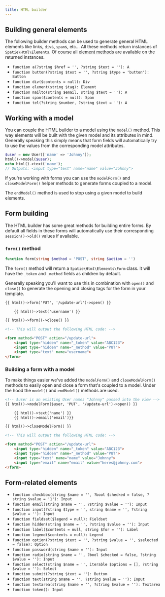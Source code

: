 ```yaml
---
title: HTML builder
---
```


## Building general elements

The following builder methods can be used to generate general HTML elements like links, `div`s, `span`s, etc... All these methods return instances of `Spatie\Html\Elements`. Of course all [element methods](/laravel-html/v1/general-usage/element-methods) are available on the returned instances.

- `function a(?string $href = '', ?string $text = ''): A`
- `function button(?string $text = '', ?string $type = 'button'): Button`
- `function div($contents = null): Div`
- `function element(string $tag): Element`
- `function mailto(string $email, string $text = ''): A`
- `function span($contents = null): Span`
- `function tel(?string $number, ?string $text = ''): A`


## Working with a model

You can couple the HTML builder to a model using the `model()` method. This way elements will be built with the given model and its attributes in mind. Generally speaking this simply means that form fields will automatically try to use the values from the corresponding model attributes.

```php
$user = new User(['name' => 'Johnny']);
html()->model($user);
echo html()->text('name');
// Outputs: <input type="text" name="name" value="Johnny">
```

If you're working with forms you can use the `modelForm()` and `closeModelForm()` helper methods to generate forms coupled to a model.

The `endModel()` method is used to stop using a given model to build elements.


## Form building

The HTML builder has some great methods for building entire forms. By default all fields in these forms will automatically use their corresponding `session()->old()` values if available.

### `form()` method

```php
function form(string $method = 'POST', string $action = '')
```

The `form()` method will return a `Spatie\Html\Elements\Form` class. It will have the `_token` and `_method` fields as children by default.

Generally speaking you'll want to use this in combination with `open()` and `close()` to generate the opening and closing tags for the form in your template.

```html
{{ html()->form('PUT', '/update-url')->open() }}

    {{ html()->text('username') }}

{{ html()->form()->close() }}

<!-- This will output the following HTML code: -->

<form method="POST" action="/update-url">
    <input type="hidden" name="_token" value="ABC123">
    <input type="hidden" name="_method" value="PUT">
    <input type="text" name="username">
</form>
```

### Building a form with a model

To make things easier we've added the `modelForm()` and `closeModelForm()` methods to easily open and close a form that's coupled to a model. Under the hood the `model()` and `endModel()` methods are used.

```html
<!-- $user is an existing User names "Johnny" passed into the view -->
{{ html()->modelForm($user, 'PUT', '/update-url')->open() }}

    {{ html()->text('name') }}
    {{ html()->email('email')}}

{{ html()->closeModelForm() }}

<!-- This will output the following HTML code: -->

<form method="POST" action="/update-url">
    <input type="hidden" name="_token" value="ABC123">
    <input type="hidden" name="_method" value="PUT">
    <input type="text" name="name" value="Johnny">
    <input type="email" name="email" value="heres@johnny.com">
</form>
```

## Form-related elements

- `function checkbox(string $name = '', ?bool $checked = false, ?string $value = '1'): Input`
- `function email(string $name = '', ?string $value = ''): Input`
- `function input(?string $type = '', string $name = '', ?string $value = ''): Input`
- `function fieldset($legend = null): Fieldset`
- `function hidden(string $name = '', ?string $value = ''): Input`
- `function label($contents = null, string $for = ''): Label`
- `function legend($contents = null): Legend`
- `function option(?string $text = '', ?string $value = '', $selected = false): Option`
- `function password(string $name = ''): Input`
- `function radio(string $name = '', ?bool $checked = false, ?string $value = ''): Input`
- `function select(string $name = '', iterable $options = [], ?string $value = ''): Select`
- `function submit(?string $text = ''): Button`
- `function text(string $name = '', ?string $value = ''): Input`
- `function textarea(string $name = '', ?string $value = ''): Textarea`
- `function token(): Input`
